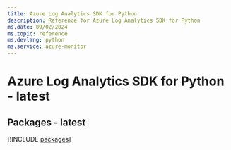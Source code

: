 ```yaml
---
title: Azure Log Analytics SDK for Python
description: Reference for Azure Log Analytics SDK for Python
ms.date: 09/02/2024
ms.topic: reference
ms.devlang: python
ms.service: azure-monitor
---
```

# Azure Log Analytics SDK for Python - latest
## Packages - latest
[!INCLUDE [packages](log-analytics-index.md)]